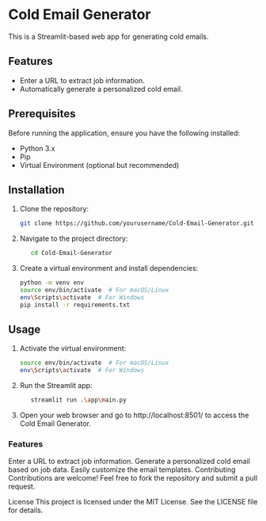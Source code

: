 # Cold Email Generator

This is a Streamlit-based web app for generating cold emails.

## Features

- Enter a URL to extract job information.
- Automatically generate a personalized cold email.

## Prerequisites

Before running the application, ensure you have the following installed:

- Python 3.x
- Pip
- Virtual Environment (optional but recommended)

## Installation

1. Clone the repository:
   ```bash
   git clone https://github.com/yourusername/Cold-Email-Generator.git
2. Navigate to the project directory:
   ```bash
      cd Cold-Email-Generator

3. Create a virtual environment and install dependencies:
   ```bash
   python -m venv env
   source env/bin/activate  # For macOS/Linux
   env\Scripts\activate  # For Windows
   pip install -r requirements.txt


## Usage


1. Activate the virtual environment:
   ```bash
   source env/bin/activate  # For macOS/Linux
   env\Scripts\activate  # For Windows

2. Run the Streamlit app:
   ```bash
      streamlit run .\app\main.py

3. Open your web browser and go to http://localhost:8501/ to access the Cold Email Generator.

### Features
Enter a URL to extract job information.
Generate a personalized cold email based on job data.
Easily customize the email templates.
Contributing
Contributions are welcome! Feel free to fork the repository and submit a pull request.

License
This project is licensed under the MIT License. See the LICENSE file for details.
     
